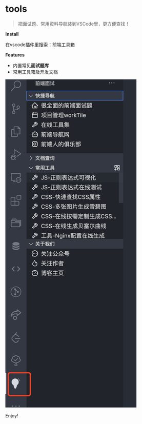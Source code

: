 # tools

> 把面试题、常用资料导航装到VSCode里，更方便查找！

**Install**

在vscode插件里搜索：前端工具箱

**Features**

- 内置常见**面试题库**
- 常用工具箱及开发文档

![](./resources/screenshot.png)

Enjoy!